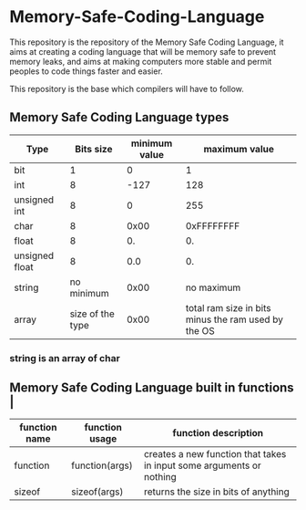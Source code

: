 # Memory-Safe-Coding-Language
This repository is the repository of the Memory Safe Coding Language, it aims at creating a coding language that will be memory safe to prevent memory leaks, and aims at making computers more stable and permit peoples to code things faster and easier.

This repository is the base which compilers will have to follow.

## Memory Safe Coding Language types

Type | Bits size | minimum value | maximum value |
--- | --- | --- | --- |
bit | 1 | 0 | 1 |
int | 8 | -127 | 128 |
unsigned int | 8 | 0 | 255 |
char | 8 | 0x00 | 0xFFFFFFFF |
float | 8 | 0. | 0. |
unsigned float | 8 | 0.0 | 0. |
string | no minimum | 0x00 | no maximum |
array | size of the type | 0x00 | total ram size in bits minus the ram used by the OS |

### string is an array of char

## Memory Safe Coding Language built in functions |

function name | function usage | function description
--- | --- | --- |
function | function(args) | creates a new function that takes in input some arguments or nothing |
sizeof | sizeof(args) | returns the size in bits of anything |
